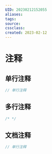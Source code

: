 ```yaml
---
UID: 20230212152055 
aliases: 
tags: 
source: 
cssclass: 
created: 2023-02-12
---
```


# 注释

## 单行注释
```Java
// 单行注释
```
## 多行注释
```Java
/* */
```
## 文档注释
```Java
// 单行注释
```
